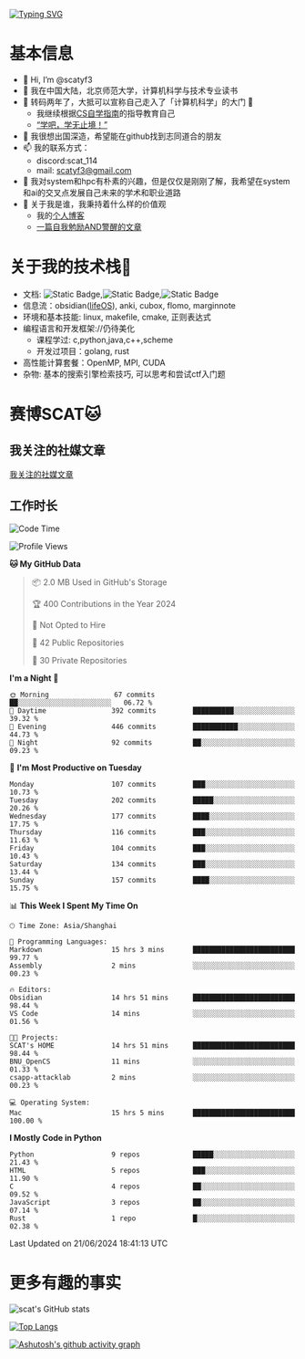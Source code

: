 [![Typing SVG](https://readme-typing-svg.demolab.com?font=Fira+Code&pause=1000&center=true&vCenter=true&multiline=true&width=470&height=98&lines=Across+the+Great+Wall+;we+can+reach+every+corner+in+the+world)](https://git.io/typing-svg)

# 基本信息
- 👋 Hi, I’m @scatyf3
- 👀 我在中国大陆，北京师范大学，计算机科学与技术专业读书
- 🌱 转码两年了，大抵可以宣称自己走入了「计算机科学」的大门 🥺
  - 我继续根据[CS自学指南](https://csdiy.wiki/)的指导教育自己 
  - [“学吧，学无止境！” ](https://www.acm.org/binaries/content/assets/education/cs2013_chinese.pdf)
- 💞️ 我很想出国深造，希望能在github找到志同道合的朋友
- 📫 我的联系方式：
  -   discord:scat_114
  -   mail: scatyf3@gmail.com
- 🌟 我对system和hpc有朴素的兴趣，但是仅仅是刚刚了解，我希望在system和ai的交叉点发展自己未来的学术和职业道路
- 🤔 关于我是谁，我秉持着什么样的价值观
  - 我的[个人博客](https://scatyfs-blog.gitbook.io/scats-blog)
  - [一篇自我勉励AND警醒的文章](https://www.zhihu.com/question/595969891/answer/3060352057)
 
# 关于我的技术栈🔧
- 文档: ![Static Badge](https://img.shields.io/badge/markdown-gray),![Static Badge](https://img.shields.io/badge/latex-gray),![Static Badge](https://img.shields.io/badge/marp-blue)
- 信息流：obsidian([lifeOS](https://github.com/quanru/obsidian-example-lifeos)), anki, cubox, flomo, marginnote
- 环境和基本技能: linux, makefile, cmake, 正则表达式
- 编程语言和开发框架://仍待美化
  - 课程学过: c,python,java,c++,scheme
  - 开发过项目：golang, rust
- 高性能计算套餐：OpenMP, MPI, CUDA 
- 杂物: 基本的搜索引擎检索技巧, 可以思考和尝试ctf入门题

# 赛博SCAT🐱

## 我关注的社媒文章
[我关注的社媒文章](https://www.notion.so/6379b986d4964818b078b0328b41f73b?v=19fc0e6483ec4fada09d6c68f7b20732)

## 工作时长
<!--START_SECTION:waka-->
![Code Time](http://img.shields.io/badge/Code%20Time-231%20hrs%2024%20mins-blue)

![Profile Views](http://img.shields.io/badge/Profile%20Views-1-blue)

**🐱 My GitHub Data** 

> 📦 2.0 MB Used in GitHub's Storage 
 > 
> 🏆 400 Contributions in the Year 2024
 > 
> 🚫 Not Opted to Hire
 > 
> 📜 42 Public Repositories 
 > 
> 🔑 30 Private Repositories 
 > 
**I'm a Night 🦉** 

```text
🌞 Morning                67 commits          ██░░░░░░░░░░░░░░░░░░░░░░░   06.72 % 
🌆 Daytime                392 commits         ██████████░░░░░░░░░░░░░░░   39.32 % 
🌃 Evening                446 commits         ███████████░░░░░░░░░░░░░░   44.73 % 
🌙 Night                  92 commits          ██░░░░░░░░░░░░░░░░░░░░░░░   09.23 % 
```
📅 **I'm Most Productive on Tuesday** 

```text
Monday                   107 commits         ███░░░░░░░░░░░░░░░░░░░░░░   10.73 % 
Tuesday                  202 commits         █████░░░░░░░░░░░░░░░░░░░░   20.26 % 
Wednesday                177 commits         ████░░░░░░░░░░░░░░░░░░░░░   17.75 % 
Thursday                 116 commits         ███░░░░░░░░░░░░░░░░░░░░░░   11.63 % 
Friday                   104 commits         ███░░░░░░░░░░░░░░░░░░░░░░   10.43 % 
Saturday                 134 commits         ███░░░░░░░░░░░░░░░░░░░░░░   13.44 % 
Sunday                   157 commits         ████░░░░░░░░░░░░░░░░░░░░░   15.75 % 
```


📊 **This Week I Spent My Time On** 

```text
🕑︎ Time Zone: Asia/Shanghai

💬 Programming Languages: 
Markdown                 15 hrs 3 mins       █████████████████████████   99.77 % 
Assembly                 2 mins              ░░░░░░░░░░░░░░░░░░░░░░░░░   00.23 % 

🔥 Editors: 
Obsidian                 14 hrs 51 mins      █████████████████████████   98.44 % 
VS Code                  14 mins             ░░░░░░░░░░░░░░░░░░░░░░░░░   01.56 % 

🐱‍💻 Projects: 
SCAT's HOME              14 hrs 51 mins      █████████████████████████   98.44 % 
BNU_OpenCS               11 mins             ░░░░░░░░░░░░░░░░░░░░░░░░░   01.33 % 
csapp-attacklab          2 mins              ░░░░░░░░░░░░░░░░░░░░░░░░░   00.23 % 

💻 Operating System: 
Mac                      15 hrs 5 mins       █████████████████████████   100.00 % 
```

**I Mostly Code in Python** 

```text
Python                   9 repos             █████░░░░░░░░░░░░░░░░░░░░   21.43 % 
HTML                     5 repos             ███░░░░░░░░░░░░░░░░░░░░░░   11.90 % 
C                        4 repos             ██░░░░░░░░░░░░░░░░░░░░░░░   09.52 % 
JavaScript               3 repos             ██░░░░░░░░░░░░░░░░░░░░░░░   07.14 % 
Rust                     1 repo              █░░░░░░░░░░░░░░░░░░░░░░░░   02.38 % 
```




 Last Updated on 21/06/2024 18:41:13 UTC
<!--END_SECTION:waka-->


# 更多有趣的事实 

![scat's GitHub stats](https://github-readme-stats.vercel.app/api?username=scatyf3&count_private=true&theme=synthwave)

[![Top Langs](https://github-readme-stats.vercel.app/api/top-langs/?username=scatyf3&layout=compact&langs_count=12&theme=synthwave&hide=javascript,html,css&size_weight=0.5&count_weight=0.5)](https://github.com/anuraghazra/github-readme-statss)

[![Ashutosh's github activity graph](https://github-readme-activity-graph.vercel.app/graph?username=scatyf3&theme=dracula)](https://github.com/ashutosh00710/github-readme-activity-graph)

<!---
scatfy3/scatfy3 is a ✨ special ✨ repository because its `README.md` (this file) appears on your GitHub profile.
You can click the Preview link to take a look at your changes.
--->
